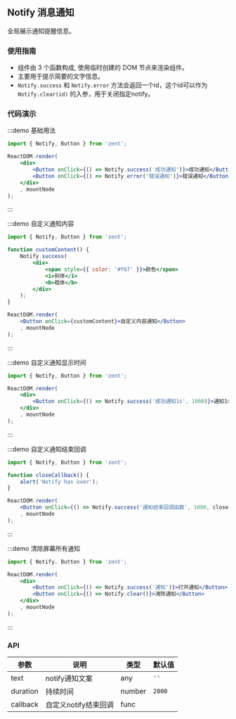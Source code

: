 ## Notify 消息通知

全局展示通知提醒信息。

### 使用指南

-  组件由 3 个函数构成, 使用临时创建的 DOM 节点来渲染组件。
-  主要用于提示简要的文字信息。
-  `Notify.success` 和 `Notify.error` 方法会返回一个id，这个id可以作为 `Notify.clear(id)` 的入参，用于关闭指定notify。

### 代码演示

:::demo 基础用法
```jsx
import { Notify, Button } from 'zent';

ReactDOM.render(
	<div>
		<Button onClick={() => Notify.success('成功通知')}>成功通知</Button>
		<Button onClick={() => Notify.error('错误通知')}>错误通知</Button>
	</div>
	, mountNode
);

```
:::

:::demo 自定义通知内容
```jsx
import { Notify, Button } from 'zent';

function customContent() {
	Notify.success(
		<div>
			<span style={{ color: '#f67' }}>颜色</span>
			<i>斜体</i>
			<b>粗体</b>
		</div>
	);
}

ReactDOM.render(
	<Button onClick={customContent}>自定义内容通知</Button>
	, mountNode
);

```
:::

:::demo 自定义通知显示时间
```jsx
import { Notify, Button } from 'zent';

ReactDOM.render(
	<div>
		<Button onClick={() => Notify.success('成功通知1s', 1000)}>通知1s</Button>
	</div>
	, mountNode
);

```
:::

:::demo 自定义通知结束回调
```jsx
import { Notify, Button } from 'zent';

function closeCallback() {
	alert('Notify has over');
}

ReactDOM.render(
	<Button onClick={() => Notify.success('通知结束回调函数', 1000, closeCallback)}>自定义通知结束回调</Button>
	, mountNode
);

```
:::

:::demo 清除屏幕所有通知
```jsx
import { Notify, Button } from 'zent';

ReactDOM.render(
	<div>
		<Button onClick={() => Notify.success('通知')}>打开通知</Button>
		<Button onClick={() => Notify.clear()}>清除通知</Button>
	</div>
	, mountNode
);

```
:::

### API

| 参数       | 说明            | 类型     | 默认值    |
| -------- | ------------- | ------ | ------ |
| text     | notify通知文案    | any   | `''`   |
| duration | 持续时间          | number | `2000` |
| callback | 自定义notify结束回调 | func   |        |

